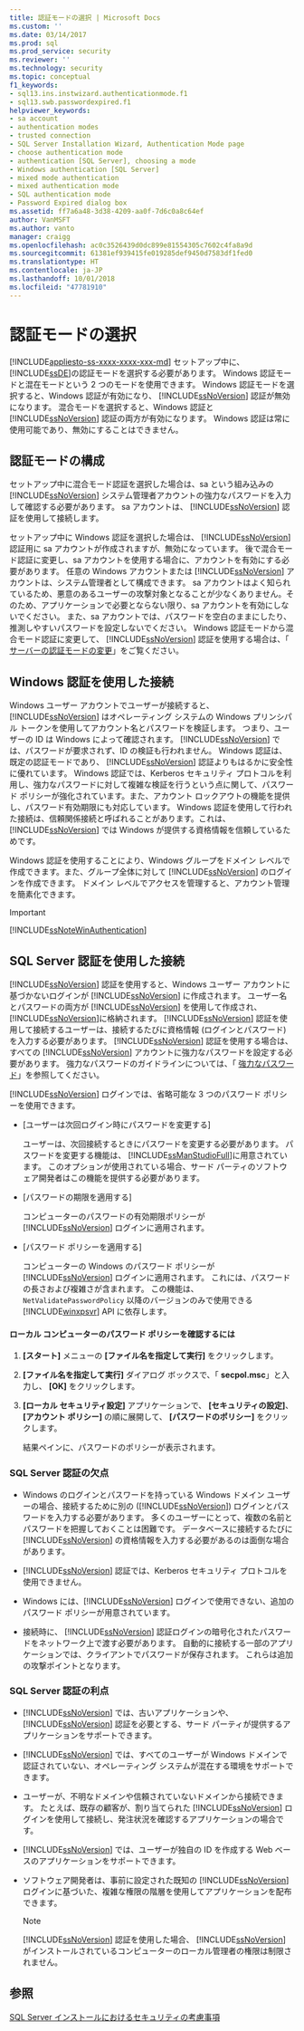 ```yaml
---
title: 認証モードの選択 | Microsoft Docs
ms.custom: ''
ms.date: 03/14/2017
ms.prod: sql
ms.prod_service: security
ms.reviewer: ''
ms.technology: security
ms.topic: conceptual
f1_keywords:
- sql13.ins.instwizard.authenticationmode.f1
- sql13.swb.passwordexpired.f1
helpviewer_keywords:
- sa account
- authentication modes
- trusted connection
- SQL Server Installation Wizard, Authentication Mode page
- choose authentication mode
- authentication [SQL Server], choosing a mode
- Windows authentication [SQL Server]
- mixed mode authentication
- mixed authentication mode
- SQL authentication mode
- Password Expired dialog box
ms.assetid: ff7a6a48-3d38-4209-aa0f-7d6c0a8c64ef
author: VanMSFT
ms.author: vanto
manager: craigg
ms.openlocfilehash: ac0c3526439d0dc899e81554305c7602c4fa8a9d
ms.sourcegitcommit: 61381ef939415fe019285def9450d7583df1fed0
ms.translationtype: HT
ms.contentlocale: ja-JP
ms.lasthandoff: 10/01/2018
ms.locfileid: "47781910"
---
```

# <a name="choose-an-authentication-mode"></a>認証モードの選択
[!INCLUDE[appliesto-ss-xxxx-xxxx-xxx-md](../../includes/appliesto-ss-xxxx-xxxx-xxx-md.md)]
  セットアップ中に、 [!INCLUDE[ssDE](../../includes/ssde-md.md)]の認証モードを選択する必要があります。 Windows 認証モードと混在モードという 2 つのモードを使用できます。 Windows 認証モードを選択すると、Windows 認証が有効になり、 [!INCLUDE[ssNoVersion](../../includes/ssnoversion-md.md)] 認証が無効になります。 混合モードを選択すると、Windows 認証と [!INCLUDE[ssNoVersion](../../includes/ssnoversion-md.md)] 認証の両方が有効になります。 Windows 認証は常に使用可能であり、無効にすることはできません。  
  
## <a name="configuring-the-authentication-mode"></a>認証モードの構成  
 セットアップ中に混合モード認証を選択した場合は、sa という組み込みの [!INCLUDE[ssNoVersion](../../includes/ssnoversion-md.md)] システム管理者アカウントの強力なパスワードを入力して確認する必要があります。 sa アカウントは、 [!INCLUDE[ssNoVersion](../../includes/ssnoversion-md.md)] 認証を使用して接続します。  
  
 セットアップ中に Windows 認証を選択した場合は、 [!INCLUDE[ssNoVersion](../../includes/ssnoversion-md.md)] 認証用に sa アカウントが作成されますが、無効になっています。 後で混合モード認証に変更し、sa アカウントを使用する場合に、アカウントを有効にする必要があります。 任意の Windows アカウントまたは [!INCLUDE[ssNoVersion](../../includes/ssnoversion-md.md)] アカウントは、システム管理者として構成できます。 sa アカウントはよく知られているため、悪意のあるユーザーの攻撃対象となることが少なくありません。そのため、アプリケーションで必要とならない限り、sa アカウントを有効にしないでください。 また、sa アカウントでは、パスワードを空白のままにしたり、推測しやすいパスワードを設定しないでください。 Windows 認証モードから混合モード認証に変更して、 [!INCLUDE[ssNoVersion](../../includes/ssnoversion-md.md)] 認証を使用する場合は、「 [サーバーの認証モードの変更](../../database-engine/configure-windows/change-server-authentication-mode.md)」をご覧ください。  
  
## <a name="connecting-through-windows-authentication"></a>Windows 認証を使用した接続  
 Windows ユーザー アカウントでユーザーが接続すると、 [!INCLUDE[ssNoVersion](../../includes/ssnoversion-md.md)] はオペレーティング システムの Windows プリンシパル トークンを使用してアカウント名とパスワードを検証します。 つまり、ユーザーの ID は Windows によって確認されます。 [!INCLUDE[ssNoVersion](../../includes/ssnoversion-md.md)] では、パスワードが要求されず、ID の検証も行われません。 Windows 認証は、既定の認証モードであり、 [!INCLUDE[ssNoVersion](../../includes/ssnoversion-md.md)] 認証よりもはるかに安全性に優れています。 Windows 認証では、Kerberos セキュリティ プロトコルを利用し、強力なパスワードに対して複雑な検証を行うという点に関して、パスワード ポリシーが強化されています。また、アカウント ロックアウトの機能を提供し、パスワード有効期限にも対応しています。 Windows 認証を使用して行われた接続は、信頼関係接続と呼ばれることがあります。これは、 [!INCLUDE[ssNoVersion](../../includes/ssnoversion-md.md)] では Windows が提供する資格情報を信頼しているためです。  
  
 Windows 認証を使用することにより、Windows グループをドメイン レベルで作成できます。また、グループ全体に対して [!INCLUDE[ssNoVersion](../../includes/ssnoversion-md.md)] のログインを作成できます。 ドメイン レベルでアクセスを管理すると、アカウント管理を簡素化できます。  
  
> [!IMPORTANT]  
>  [!INCLUDE[ssNoteWinAuthentication](../../includes/ssnotewinauthentication-md.md)]  
  
## <a name="connecting-through-sql-server-authentication"></a>SQL Server 認証を使用した接続  
 [!INCLUDE[ssNoVersion](../../includes/ssnoversion-md.md)] 認証を使用すると、Windows ユーザー アカウントに基づかないログインが [!INCLUDE[ssNoVersion](../../includes/ssnoversion-md.md)] に作成されます。 ユーザー名とパスワードの両方が [!INCLUDE[ssNoVersion](../../includes/ssnoversion-md.md)] を使用して作成され、 [!INCLUDE[ssNoVersion](../../includes/ssnoversion-md.md)]に格納されます。 [!INCLUDE[ssNoVersion](../../includes/ssnoversion-md.md)] 認証を使用して接続するユーザーは、接続するたびに資格情報 (ログインとパスワード) を入力する必要があります。 [!INCLUDE[ssNoVersion](../../includes/ssnoversion-md.md)] 認証を使用する場合は、すべての [!INCLUDE[ssNoVersion](../../includes/ssnoversion-md.md)] アカウントに強力なパスワードを設定する必要があります。 強力なパスワードのガイドラインについては、「 [強力なパスワード](../../relational-databases/security/strong-passwords.md)」を参照してください。  
  
 [!INCLUDE[ssNoVersion](../../includes/ssnoversion-md.md)] ログインでは、省略可能な 3 つのパスワード ポリシーを使用できます。  
  
-   [ユーザーは次回ログイン時にパスワードを変更する]  
  
     ユーザーは、次回接続するときにパスワードを変更する必要があります。 パスワードを変更する機能は、 [!INCLUDE[ssManStudioFull](../../includes/ssmanstudiofull-md.md)]に用意されています。 このオプションが使用されている場合、サード パーティのソフトウェア開発者はこの機能を提供する必要があります。  
  
-   [パスワードの期限を適用する]  
  
     コンピューターのパスワードの有効期限ポリシーが [!INCLUDE[ssNoVersion](../../includes/ssnoversion-md.md)] ログインに適用されます。  
  
-   [パスワード ポリシーを適用する]  
  
     コンピューターの Windows のパスワード ポリシーが [!INCLUDE[ssNoVersion](../../includes/ssnoversion-md.md)] ログインに適用されます。 これには、パスワードの長さおよび複雑さが含まれます。 この機能は、 `NetValidatePasswordPolicy` 以降のバージョンのみで使用できる [!INCLUDE[winxpsvr](../../includes/winxpsvr-md.md)] API に依存します。  
  
#### <a name="to-determine-the-password-policies-of-the-local-computer"></a>ローカル コンピューターのパスワード ポリシーを確認するには  
  
1.  **[スタート]** メニューの **[ファイル名を指定して実行]** をクリックします。  
  
2.  **[ファイル名を指定して実行]** ダイアログ ボックスで、「 **secpol.msc**」と入力し、 **[OK]** をクリックします。  
  
3.  **[ローカル セキュリティ設定]** アプリケーションで、 **[セキュリティの設定]**、 **[アカウント ポリシー]** の順に展開して、 **[パスワードのポリシー]** をクリックします。  
  
     結果ペインに、パスワードのポリシーが表示されます。  
  
### <a name="disadvantages-of-sql-server-authentication"></a>SQL Server 認証の欠点  
  
-   Windows のログインとパスワードを持っている Windows ドメイン ユーザーの場合、接続するために別の ([!INCLUDE[ssNoVersion](../../includes/ssnoversion-md.md)]) ログインとパスワードを入力する必要があります。 多くのユーザーにとって、複数の名前とパスワードを把握しておくことは困難です。 データベースに接続するたびに [!INCLUDE[ssNoVersion](../../includes/ssnoversion-md.md)] の資格情報を入力する必要があるのは面倒な場合があります。  
  
-   [!INCLUDE[ssNoVersion](../../includes/ssnoversion-md.md)] 認証では、Kerberos セキュリティ プロトコルを使用できません。  
  
-   Windows には、[!INCLUDE[ssNoVersion](../../includes/ssnoversion-md.md)] ログインで使用できない、追加のパスワード ポリシーが用意されています。  
  
-   接続時に、 [!INCLUDE[ssNoVersion](../../includes/ssnoversion-md.md)] 認証ログインの暗号化されたパスワードをネットワーク上で渡す必要があります。 自動的に接続する一部のアプリケーションでは、クライアントでパスワードが保存されます。 これらは追加の攻撃ポイントとなります。  
  
### <a name="advantages-of-sql-server-authentication"></a>SQL Server 認証の利点  
  
-   [!INCLUDE[ssNoVersion](../../includes/ssnoversion-md.md)] では、古いアプリケーションや、 [!INCLUDE[ssNoVersion](../../includes/ssnoversion-md.md)] 認証を必要とする、サード パーティが提供するアプリケーションをサポートできます。  
  
-   [!INCLUDE[ssNoVersion](../../includes/ssnoversion-md.md)] では、すべてのユーザーが Windows ドメインで認証されていない、オペレーティング システムが混在する環境をサポートできます。  
  
-   ユーザーが、不明なドメインや信頼されていないドメインから接続できます。 たとえば、既存の顧客が、割り当てられた [!INCLUDE[ssNoVersion](../../includes/ssnoversion-md.md)] ログインを使用して接続し、発注状況を確認するアプリケーションの場合です。  
  
-   [!INCLUDE[ssNoVersion](../../includes/ssnoversion-md.md)] では、ユーザーが独自の ID を作成する Web ベースのアプリケーションをサポートできます。  
  
-   ソフトウェア開発者は、事前に設定された既知の [!INCLUDE[ssNoVersion](../../includes/ssnoversion-md.md)] ログインに基づいた、複雑な権限の階層を使用してアプリケーションを配布できます。  
  
    > [!NOTE]  
    >  [!INCLUDE[ssNoVersion](../../includes/ssnoversion-md.md)] 認証を使用した場合、 [!INCLUDE[ssNoVersion](../../includes/ssnoversion-md.md)] がインストールされているコンピューターのローカル管理者の権限は制限されません。  
  
## <a name="see-also"></a>参照  
 [SQL Server インストールにおけるセキュリティの考慮事項](../../sql-server/install/security-considerations-for-a-sql-server-installation.md)  
  
  
